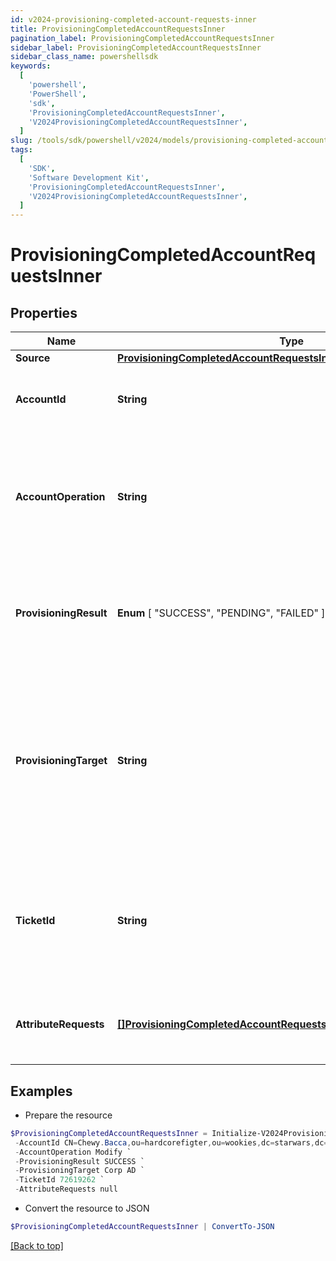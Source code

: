```yaml
---
id: v2024-provisioning-completed-account-requests-inner
title: ProvisioningCompletedAccountRequestsInner
pagination_label: ProvisioningCompletedAccountRequestsInner
sidebar_label: ProvisioningCompletedAccountRequestsInner
sidebar_class_name: powershellsdk
keywords:
  [
    'powershell',
    'PowerShell',
    'sdk',
    'ProvisioningCompletedAccountRequestsInner',
    'V2024ProvisioningCompletedAccountRequestsInner',
  ]
slug: /tools/sdk/powershell/v2024/models/provisioning-completed-account-requests-inner
tags:
  [
    'SDK',
    'Software Development Kit',
    'ProvisioningCompletedAccountRequestsInner',
    'V2024ProvisioningCompletedAccountRequestsInner',
  ]
---
```


# ProvisioningCompletedAccountRequestsInner

## Properties

| Name | Type | Description | Notes |
| --- | --- | --- | --- |
| **Source** | [**ProvisioningCompletedAccountRequestsInnerSource**](provisioning-completed-account-requests-inner-source) |  | [required] |
| **AccountId** | **String** | The unique idenfier of the account being provisioned. | [optional] |
| **AccountOperation** | **String** | The provisioning operation; typically Create, Modify, Enable, Disable, Unlock, or Delete. | [required] |
| **ProvisioningResult** | **Enum** [ "SUCCESS", "PENDING", "FAILED" ] | The overall result of the provisioning transaction; this could be success, pending, failed, etc. | [required] |
| **ProvisioningTarget** | **String** | The name of the provisioning channel selected; this could be the same as the source, or could be a Service Desk Integration Module (SDIM). | [required] |
| **TicketId** | **String** | A reference to a tracking number, if this is sent to a Service Desk Integration Module (SDIM). | [optional] |
| **AttributeRequests** | [**[]ProvisioningCompletedAccountRequestsInnerAttributeRequestsInner**](provisioning-completed-account-requests-inner-attribute-requests-inner) | A list of attributes as part of the provisioning transaction. | [optional] |

## Examples

- Prepare the resource

```powershell
$ProvisioningCompletedAccountRequestsInner = Initialize-V2024ProvisioningCompletedAccountRequestsInner  -Source null `
 -AccountId CN=Chewy.Bacca,ou=hardcorefigter,ou=wookies,dc=starwars,dc=com `
 -AccountOperation Modify `
 -ProvisioningResult SUCCESS `
 -ProvisioningTarget Corp AD `
 -TicketId 72619262 `
 -AttributeRequests null
```

- Convert the resource to JSON

```powershell
$ProvisioningCompletedAccountRequestsInner | ConvertTo-JSON
```

[[Back to top]](#)
